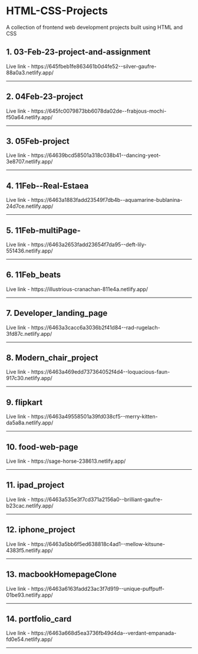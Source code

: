 # HTML-CSS-Projects
A collection of frontend web development projects built using HTML and CSS

<h2>1. 03-Feb-23-project-and-assignment</h2>
Live link - https://645fbeb1fe863461b0d4fe52--silver-gaufre-88a0a3.netlify.app/
<hr />

<h2>2. 04Feb-23-project</h2>
Live link - https://645fc0079873bb6078da02de--frabjous-mochi-f50a64.netlify.app/
<hr />

<h2>3. 05Feb-project</h2>
Live link - https://64639bcd58501a318c038b41--dancing-yeot-3e8707.netlify.app/
<hr />

<h2>4. 11Feb--Real-Estaea</h2>
Live link - https://6463a1883fadd23549f7db4b--aquamarine-bublanina-24d7ce.netlify.app/
<hr />

<h2>5. 11Feb-multiPage-</h2>
Live link - https://6463a2653fadd23654f7da95--deft-lily-551436.netlify.app/
<hr />

<h2>6. 11Feb_beats</h2>
Live link - https://illustrious-cranachan-811e4a.netlify.app/
<hr />

<h2>7. Developer_landing_page</h2>
Live link - https://6463a3cacc6a3036b2f41d84--rad-rugelach-3fd87c.netlify.app/
<hr />

<h2>8. Modern_chair_project</h2>
Live link - https://6463a469edd737364052f4d4--loquacious-faun-917c30.netlify.app/
<hr />

<h2>9. flipkart</h2>
Live link - https://6463a49558501a39fd038cf5--merry-kitten-da5a8a.netlify.app/
<hr />

<h2>10. food-web-page</h2>
Live link - https://sage-horse-238613.netlify.app/
<hr />

<h2>11. ipad_project</h2>
Live link - https://6463a535e3f7cd371a2156a0--brilliant-gaufre-b23cac.netlify.app/
<hr />

<h2>12. iphone_project</h2>
Live link - https://6463a5bb6f5ed638818c4ad1--mellow-kitsune-4383f5.netlify.app/
<hr />

<h2>13. macbookHomepageClone</h2>
Live link - https://6463a6163fadd23ac3f7d919--unique-puffpuff-01be93.netlify.app/
<hr />

<h2>14. portfolio_card</h2>
Live link - https://6463a668d5ea3736fb49d4da--verdant-empanada-fd0e54.netlify.app/
<hr />
